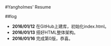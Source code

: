 #Yangholmes' Resume##log*  **2016/01/12** 在GitHub上建库，初始化index.html。*  **2016/01/13** 搭好HTML整体架构。*  **2016/01/16** 完成第0版，恭喜。